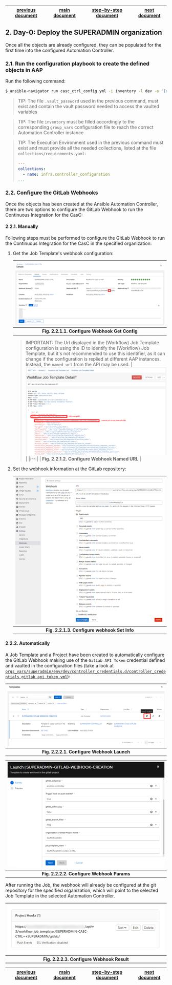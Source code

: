 | [previous document][step_1] | [main document][main_doc] | [step-by-step document][step-by-step] | [next document][step_3] |
|:--:|:--:|:--:|:--:|

## 2. Day-0: Deploy the SUPERADMIN organization

Once all the objects are already configured, they can be populated for the first time into the configured Automation Controller.

### 2.1. Run the configuration playbook to create the defined objects in AAP

Run the following command:

```bash
$ ansible-navigator run casc_ctrl_config.yml -i inventory -l dev -e '{orgs: superadmin, dir_orgs_vars: orgs_vars, env: dev}' -m stdout --eei <AH.HOST>/ee-casc:latest --vault-password-file .vault_password --pull-arguments=--tls-verify=false
```

> TIP: The file `.vault_password` used in the previous command, must exist and contain the vault password needed to access the vaulted variables

> TIP: The file `inventory` must be filled accordingly to the corresponding `group_vars` configuration file to reach the correct Automation Controller instance

> TIP: The Execution Environment used in the previous command must exist and must provide all the needed collections, listed at the file `collections/requirements.yaml`:
> ```yaml
> ---
> collections:
>   - name: infra.controller_configuration
> ...
> ```

### 2.2. Configure the GitLab Webhooks

Once the objects has been created at the Ansible Automation Controller, there are two options to configure the GitLab Webhook to run the Continuous Integration for the CasC:

#### 2.2.1. Manually

Following steps must be performed to configure the GitLab Webhook to run the Continuous Integration for the CasC in the specified organization:

1. Get the Job Template's webhook configuration:

   | ![Configure Webhook Get Config][configure_webhook_get_config] |
   |:--:|
   | **Fig. 2.2.1.1. Configure Webhook Get Config** |

   > IMPORTANT: The Url displayed in the (Workflow) Job Template configuration is using the ID to identify the (Workflow) Job Template, but it's not recommended to use this identifier, as it can change if the configuration is replied at different AAP instances. Instead, the `named_url` from the API may be used.
   > | ![Configure Webhook Named URL][configure_webhook_named_url] |
   > |:--:|
   > | **Fig. 2.2.1.2. Configure Webhook Named URL** |

2. Set the webhook information at the GitLab repository:

   | ![Configure Webhook Set Info][configure_webhook_set_info] |
   |:--:|
   | **Fig. 2.2.1.3. Configure webhook Set Info** |

#### 2.2.2. Automatically

A Job Template and a Project have been created to automatically configure the GitLab Webhook making use of the `GitLab API Token` credential defined and vaulted in the configuration files (take a look at [`orgs_vars/superadmin/env/dev/controller_credentials.d/controller_credentials_gitlab_api_token.yml`](orgs_vars/superadmin/env/dev/controller_credentials.d/controller_credentials_gitlab_api_token.yml)):

| ![Configure Webhook Launch][configure_webhook_launch] |
|:--:|
| **Fig. 2.2.2.1. Configure Webhook Launch** |

| ![Configure Webhook Params][configure_webhook_params] |
|:--:|
| **Fig. 2.2.2.2. Configure Webhook Params** |

After running the Job, the webhook will already be configured at the git repository for the specified organization, which will point to the selected Job Template in the selected Automation Controller.

| ![Configure Webhook Result][configure_webhook_result] |
|:--:|
| **Fig. 2.2.2.3. Configure Webhook Result** |

| [previous document][step_1] | [main document][main_doc] | [step-by-step document][step-by-step] | [next document][step_3] |
|:--:|:--:|:--:|:--:|

[configure_webhook_get_config]: images/configure_webhook_get_config.png
[configure_webhook_named_url]: images/configure_webhook_named_url.png
[configure_webhook_set_info]: images/configure_webhook_set_info.png
[configure_webhook_launch]: images/configure_webhook_launch.png
[configure_webhook_params]: images/configure_webhook_launch_params.png
[configure_webhook_result]: images/configure_webhook_result.png

[step_1]: README_step_1.md
[main_doc]: README.md
[step-by-step]: README_step_by_step.md
[step_3]: README_step_3.md

